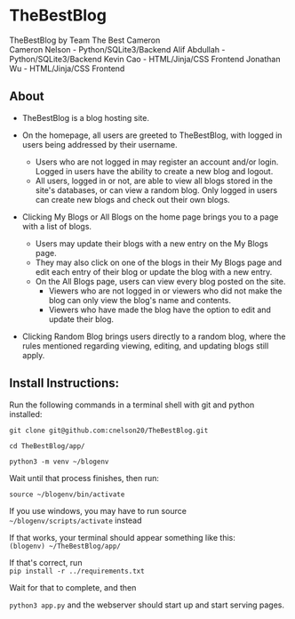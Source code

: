 # TheBestBlog
TheBestBlog by Team The Best Cameron
<br>
Cameron Nelson - Python/SQLite3/Backend
Alif Abdullah - Python/SQLite3/Backend
Kevin Cao - HTML/Jinja/CSS Frontend
Jonathan Wu - HTML/Jinja/CSS Frontend

## About
* TheBestBlog is a blog hosting site. 

* On the homepage, all users are greeted to TheBestBlog, with logged in users being addressed by their username. 		
	* Users who are not logged in may register an account and/or login. Logged in users have the ability to create a new blog and logout. 
	* All users, logged in or not, are able to view all blogs stored in the site's databases, or can view a random blog. Only logged in users can create new blogs and check out their own blogs. 

* Clicking My Blogs or All Blogs on the home page brings you to a page with a list of blogs. 
	* Users may update their blogs with a new entry on the My Blogs page.
	* They may also click on one of the blogs in their My Blogs page and edit each entry of their blog or update the blog with a new entry.
	* On the All Blogs page, users can view every blog posted on the site. 
		* Viewers who are not logged in or viewers who did not make the blog can only view the blog's name and contents.
		* Viewers who have made the blog have the option to edit and update their blog.

* Clicking Random Blog brings users directly to a random blog, where the rules mentioned regarding viewing, editing, and updating blogs still apply.

## Install Instructions:

Run the following commands in a terminal shell with git and python installed:

`git clone git@github.com:cnelson20/TheBestBlog.git`

`cd TheBestBlog/app/`

`python3 -m venv ~/blogenv`

Wait until that process finishes, then run:

`source ~/blogenv/bin/activate `

If you use windows, you may have to run source `~/blogenv/scripts/activate` instead

If that works, your terminal should appear something like this: <br>
`(blogenv) ~/TheBestBlog/app/`

If that's correct, run <br>
`pip install -r ../requirements.txt`

Wait for that to complete, and then

`python3 app.py` and the webserver should start up and start serving pages.
